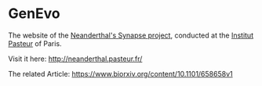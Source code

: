# GenEvo

The website of the [Neanderthal's Synapse project](https://research.pasteur.fr/fr/project/neanderthals-synapse), conducted at the [Institut Pasteur](https://www.pasteur.fr/en) of Paris.

Visit it here: http://neanderthal.pasteur.fr/

The related Article: https://www.biorxiv.org/content/10.1101/658658v1


